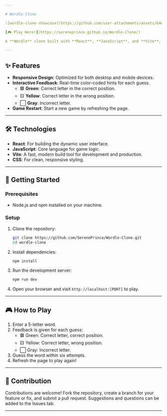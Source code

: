 ```yaml
---

# Wordle Clone  

![wordle-clone-showcase](https://github.com/user-attachments/assets/64ee7e6a-15b9-4670-8933-a50afbc62247)

[🎮 Play Here!](https://sereneprince.github.io/Wordle-Clone/)  

A **Wordle** clone built with **React**, **JavaScript**, and **Vite**, replicating the popular word-guessing game. Players have six attempts to guess a hidden 5-letter word, with color-coded feedback to guide them.  

---
```


## ✨ Features  
- **Responsive Design**: Optimized for both desktop and mobile devices.  
- **Interactive Feedback**: Real-time color-coded hints for each guess.  
  - 🟩 **Green**: Correct letter in the correct position.  
  - 🟨 **Yellow**: Correct letter in the wrong position.  
  - ⬜ **Gray**: Incorrect letter.  
- **Game Restart**: Start a new game by refreshing the page.  

---

## 🛠️ Technologies  
- **React**: For building the dynamic user interface.  
- **JavaScript**: Core language for game logic.  
- **Vite**: A fast, modern build tool for development and production.  
- **CSS**: For clean, responsive styling.  

---

## 🚀 Getting Started  

### Prerequisites  
- Node.js and npm installed on your machine.  

### Setup  
1. Clone the repository:  
   ```bash  
   git clone https://github.com/SerenePrince/Wordle-Clone.git
   cd wordle-clone  
   ```  
2. Install dependencies:  
   ```bash  
   npm install  
   ```  
3. Run the development server:  
   ```bash  
   npm run dev  
   ```  
4. Open your browser and visit `http://localhost:[PORT]` to play.  

---

## 🎮 How to Play  
1. Enter a 5-letter word.  
2. Feedback is given for each guess:  
   - 🟩 Green: Correct letter, correct position.  
   - 🟨 Yellow: Correct letter, wrong position.  
   - ⬜ Gray: Incorrect letter.  
3. Guess the word within six attempts.  
4. Refresh the page to play again!  

---

## 🤝 Contribution  
Contributions are welcome! Fork the repository, create a branch for your feature or fix, and submit a pull request. Suggestions and questions can be added to the Issues tab.  

---
